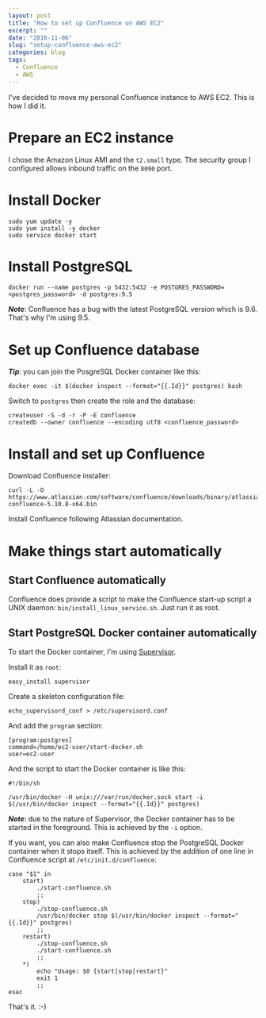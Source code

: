 ```yaml
---
layout: post
title: "How to set up Confluence on AWS EC2"
excerpt: ""
date: "2016-11-06"
slug: "setup-confluence-aws-ec2"
categories: blog
tags:
  - Confluence
  - AWS
---
```

I've decided to move my personal Confluence instance to AWS EC2. This is how I did it.

# Prepare an EC2 instance
I chose the Amazon Linux AMI and the `t2.small` type. The security group I configured allows inbound traffic on the `8090` port.
# Install Docker
```
sudo yum update -y
sudo yum install -y docker
sudo service docker start
```
# Install PostgreSQL
```
docker run --name postgres -p 5432:5432 -e POSTGRES_PASSWORD=<postgres_password> -d postgres:9.5
```
***Note***: Confluence has a bug with the latest PostgreSQL version which is 9.6. That's why I'm using 9.5.
# Set up Confluence database
***Tip***: you can join the PosgreSQL Docker container like this:

```docker exec -it $(docker inspect --format="{{.Id}}" postgres) bash```

Switch to `postgres` then create the role and the database:

```
createuser -S -d -r -P -E confluence
createdb --owner confluence --encoding utf8 <confluence_password>
```
# Install and set up Confluence
Download Confluence installer:

```
curl -L -O https://www.atlassian.com/software/confluence/downloads/binary/atlassian-confluence-5.10.8-x64.bin
```

Install Confluence following Atlassian documentation.
# Make things start automatically
## Start Confluence automatically
Confluence does provide a script to make the Confluence start-up script a UNIX daemon: `bin/install_linux_service.sh`. Just run it as root.
## Start PostgreSQL Docker container automatically
To start the Docker container, I'm using [Supervisor](http://supervisord.org).

Install it as `root`:

```
easy_install supervisor
```
Create a skeleton configuration file:

```
echo_supervisord_conf > /etc/supervisord.conf
```

And add the `program` section:

```
[program:postgres]
command=/home/ec2-user/start-docker.sh
user=ec2-user
```

And the script to start the Docker container is like this:

```
#!/bin/sh

/usr/bin/docker -H unix:///var/run/docker.sock start -i $(/usr/bin/docker inspect --format="{{.Id}}" postgres)
```
***Note***: due to the nature of Supervisor, the Docker container has to be started in the foreground. This is achieved by the `-i` option.

If you want, you can also make Confluence stop the PostgreSQL Docker container when it stops itself. This is achieved by the addition of one line in Confluence script at `/etc/init.d/confluence`:

```
case "$1" in
    start)
        ./start-confluence.sh
        ;;
    stop)
        ./stop-confluence.sh
	    /usr/bin/docker stop $(/usr/bin/docker inspect --format="{{.Id}}" postgres)
        ;;
    restart)
        ./stop-confluence.sh
        ./start-confluence.sh
        ;;
    *)
        echo "Usage: $0 {start|stop|restart}"
        exit 1
        ;;
esac
```

That's it. :-)
